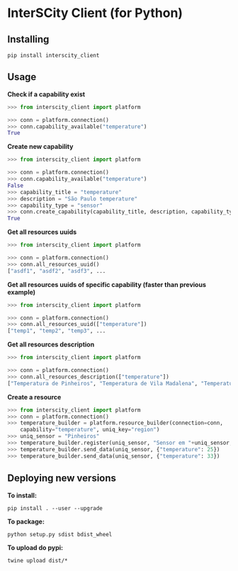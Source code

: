 # InterSCity Client (for Python)

## Installing
```
pip install interscity_client
```

## Usage

**Check if a capability exist**
```python
>>> from interscity_client import platform

>>> conn = platform.connection()
>>> conn.capability_available("temperature")
True
```

**Create new capability**
```python
>>> from interscity_client import platform

>>> conn = platform.connection()
>>> conn.capability_available("temperature")
False
>>> capability_title = "temperature"
>>> description = "São Paulo temperature"
>>> capability_type = "sensor"
>>> conn.create_capability(capability_title, description, capability_type)
True
```

**Get all resources uuids**
```python
>>> from interscity_client import platform

>>> conn = platform.connection()
>>> conn.all_resources_uuid()
["asdf1", "asdf2", "asdf3", ...
```

**Get all resources uuids of specific capability (faster than previous example)**
```python
>>> from interscity_client import platform

>>> conn = platform.connection()
>>> conn.all_resources_uuid(["temperature"])
["temp1", "temp2", "temp3", ...
```

**Get all resources description**
```python
>>> from interscity_client import platform

>>> conn = platform.connection()
>>> conn.all_resources_description(["temperature"])
["Temperatura de Pinheiros", "Temperatura de Vila Madalena", "Temperatura de Consolação", ...
```

**Create a resource**
```python
>>> from interscity_client import platform
>>> conn = platform.connection()
>>> temperature_builder = platform.resource_builder(connection=conn,
    capability="temperature", uniq_key="region")
>>> uniq_sensor = "Pinheiros"
>>> temperature_builder.register(uniq_sensor, "Sensor em "+uniq_sensor, ["temperature"])
>>> temperature_builder.send_data(uniq_sensor, {"temperature": 25})
>>> temperature_builder.send_data(uniq_sensor, {"temperature": 33})
```

## Deploying new versions

**To install:**
```
pip install . --user --upgrade
```

**To package:**
```
python setup.py sdist bdist_wheel
```

**To upload do pypi:**
```
twine upload dist/*
```
